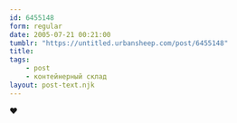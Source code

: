 ```yaml
---
id: 6455148
form: regular
date: 2005-07-21 00:21:00
tumblr: "https://untitled.urbansheep.com/post/6455148"
title:
tags:
    - post
    - контейнерный склад
layout: post-text.njk
---
```


<p>♥</p>


